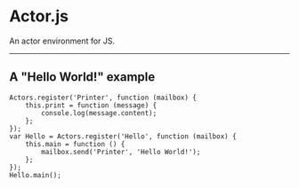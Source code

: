 # Actor.js

An actor environment for JS.

----

## A "Hello World!" example

```
Actors.register('Printer', function (mailbox) {
    this.print = function (message) {
        console.log(message.content);
    };
});
var Hello = Actors.register('Hello', function (mailbox) {
    this.main = function () {
        mailbox.send('Printer', 'Hello World!');
    };
});
Hello.main();
```
